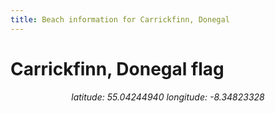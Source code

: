 ```yaml
---
title: Beach information for Carrickfinn, Donegal
---
```

# Carrickfinn, Donegal <span class="material-icons blue-flag">flag</span>

<div align="center"><i>latitude: 55.04244940 longitude: -8.34823328</i></div>